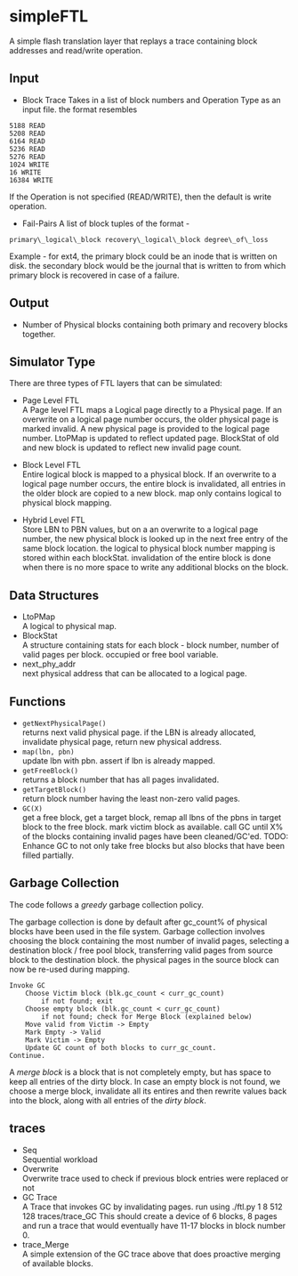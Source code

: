 # simpleFTL

A simple flash translation layer that replays a trace containing block addresses and read/write operation.

## Input

* Block Trace
Takes in a list of block numbers and Operation Type as an input file. the format resembles

```
5188 READ
5208 READ
6164 READ
5236 READ
5276 READ
1024 WRITE
16 WRITE
16384 WRITE
```

If the Operation is not specified (READ/WRITE), then the default is write operation.

* Fail-Pairs
A list of block tuples of the format - 

```
primary\_logical\_block recovery\_logical\_block degree\_of\_loss
```

Example - for ext4, the primary block could be an inode that is written on disk. the secondary block would be the journal that is written to from which primary block is recovered in case of a failure.

## Output

* Number of Physical blocks containing both primary and recovery blocks together.

## Simulator Type

There are three types of FTL layers that can be simulated:

* Page Level FTL\
A Page level FTL maps a Logical page directly to a Physical page. If an overwrite on a logical page number occurs, the older physical page is marked invalid. A new physical page is provided to the logical page number. LtoPMap is updated to reflect updated page. BlockStat of old and new block is updated to reflect new invalid page count.
 
* Block Level FTL\
Entire logical block is mapped to a physical block. If an overwrite to a logical page number occurs, the entire block is invalidated, all entries in the older block are copied to a new block. map only contains logical to physical block mapping.

* Hybrid Level FTL\
Store LBN to PBN values, but on a an overwrite to a logical page number, the new physical block is looked up in the next free entry of the same block location. the logical to physical block number mapping is stored within each blockStat. invalidation of the entire block is done when there is no more space to write any additional blocks on the block.

## Data Structures

* LtoPMap\
A logical to physical map.
* BlockStat\
A structure containing stats for each block - block number, number of valid pages per block. occupied or free bool variable.
* next\_phy\_addr\
next physical address that can be allocated to a logical page.

## Functions

* `getNextPhysicalPage()`\
returns next valid physical page. if the LBN is already allocated, invalidate physical page, return new physical address.
* `map(lbn, pbn)`\
update lbn with pbn. assert if lbn is already mapped.
* `getFreeBlock()`\
returns a block number that has all pages invalidated.
* `getTargetBlock()`\
return block number having the least non-zero valid pages.
* `GC(X)`\
get a free block, get a target block, remap all lbns of the pbns in target block to the free block. mark victim block as available. call GC until X% of the blocks containing invalid pages have been cleaned/GC'ed.
TODO: Enhance GC to not only take free blocks but also blocks that have been filled partially.

## Garbage Collection

The code follows a _greedy_ garbage collection policy.

The garbage collection is done by default after gc\_count\% of physical blocks have been used in the file system. Garbage collection involves choosing the block containing the most number of invalid pages, selecting a destination block / free pool block, transferring valid pages from source block to the destination block. the physical pages in the source block can now be re-used during mapping.

```
Invoke GC
	Choose Victim block (blk.gc_count < curr_gc_count)
		if not found; exit
	Choose empty block (blk.gc_count < curr_gc_count)
		if not found; check for Merge Block (explained below)
	Move valid from Victim -> Empty
	Mark Empty -> Valid
	Mark Victim -> Empty
	Update GC count of both blocks to curr_gc_count.
Continue.
```

A _merge block_ is a block that is not completely empty, but has space to keep all entries of the dirty block. In case an empty block is not found, we choose a merge block, invalidate all its entires and then rewrite values back into the block, along with all entries of the _dirty block_.

## traces

* Seq\
Sequential workload
* Overwrite\
Overwrite trace used to check if previous block entries were replaced or not
* GC Trace\
A Trace that invokes GC by invalidating pages. run using ./ftl.py 1 8 512 128 traces/trace\_GC
This should create a device of 6 blocks, 8 pages and run a trace that would eventually have 11-17 blocks in block number 0.
* trace\_Merge\
A simple extension of the GC trace above that does proactive merging of available blocks.
